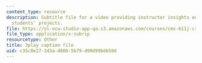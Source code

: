 ```yaml
---
content_type: resource
description: Subtitle file for a video providing instructor insights on assessing
  students' projects.
file: https://ol-ocw-studio-app-qa.s3.amazonaws.com/courses/cms-611j-creating-video-games-fall-2014/c35c8e273d3ad6005b79d99d99bdb58d_HpeJ1h0V1RE.srt
file_type: application/x-subrip
resourcetype: Other
title: 3play caption file
uid: c35c8e27-3d3a-d600-5b79-d99d99bdb58d
---
```

